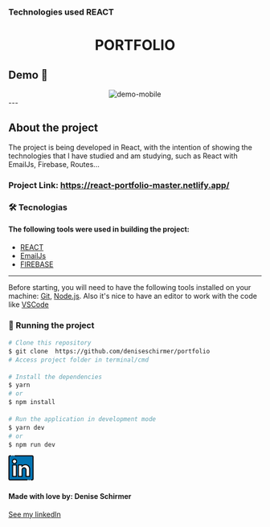 ### Technologies used REACT

<h1 style="text-align: center; font-weight: bold;">PORTFOLIO</h1>

## Demo 📸

<div align="center" >
   <img src="./public/github/portfoliogif.gif" alt="demo-mobile" height="425">
</div>
 ---

## About the project
The project is being developed in React, with the intention of showing the technologies that I have studied and am studying, such as React with EmailJs, Firebase, Routes...


### Project Link: https://react-portfolio-master.netlify.app/
### 🛠 Tecnologias
#### The following tools were used in building the project:

- [REACT](https://pt-br.reactjs.org/)
- [EmailJs](https://www.emailjs.com/)
- [FIREBASE](https://firebase.google.com/?hl=pt)



--- 
Before starting, you will need to have the following tools installed on your machine:
[Git](https://git-scm.com), [Node.js](https://nodejs.org/en/).
Also it's nice to have an editor to work with the code like [VSCode](https://code.visualstudio.com/)

### 🎲 Running the project

```bash
# Clone this repository
$ git clone  https://github.com/deniseschirmer/portfolio
# Access project folder in terminal/cmd

# Install the dependencies
$ yarn
# or
$ npm install

# Run the application in development mode
$ yarn dev
# or
$ npm run dev
```



<a href="https://raw.githubusercontent.com/ARTHURPC03/Proffy-FullStack/master/github/linkedin.png">
<img src="https://raw.githubusercontent.com/ARTHURPC03/Proffy-FullStack/master/github/linkedin.png" alt="linkedin" height="50"></a>
<br />

#### Made with love by: Denise Schirmer
[See my linkedIn](https://www.linkedin.com/in/denise-s-lima-schirmer-9702661ba/)